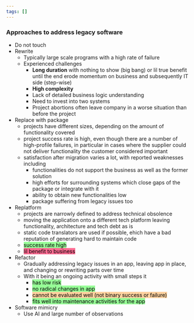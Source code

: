 ```yaml
---
tags: []
---
```

### Approaches to address legacy software 
- Do not touch
- Rewrite
	- Typically large scale programs with a high rate of failure
	- Experienced challenges
		- **Long duration** with nothing to show (big bang) or lil true benefit until the end erode momentum on business and subsequently IT side (step-wise)
		- **High complexity**
		- Lack of detailed business logic understanding
		- Need to invest into two systems
		- Project abortions often leave company in a worse situation than before the project
- Replace with package
	- projects have different sizes, depending on the amount of functionality covered
	- project success rate is high, even though there are a number of high-profile failures, in particular in cases where the supplier could not deliver functionality the customer considered important
	- satisfaction after migration varies a lot, with reported weaknesses including
		- functionalities do not support the business as well as the former solution
		- high efforts for surrounding systems which close gaps of the package or integrate with it
		- ability to obtain new functionalities low
		- package suffering from legacy issues too
- Replatform
	- projects are narrowly defined to address technical obsolence
	- moving the application onto a different tech platform leaving functionality, architecture and tech debt as is
	- static code translators are used if possible, ehich have a bad reputation of generating hard to maintain code
	- <mark style="background: #88FF88DD;">success rate high</mark>
	- <mark style="background: #FF5582DD;">lil benefit to business</mark>
- Refactor
	- Gradually addressing legacy issues in an app, leaving app in place, and changing or rewriting parts over time
	- With it being an ongoing activity with small steps it
		- <mark style="background: #88FF88DD;">has low risk</mark>
		- <mark style="background: #88FF88DD;">no radical changes in app</mark>
		- <mark style="background: #FFB86CA6;">cannot be evaluated well (not binary success or failure)</mark>
		- <mark style="background: #88FF88DD;">fits well into maintenance activities for the app</mark>
- Software mimicry
	- Use AI and large number of observations
